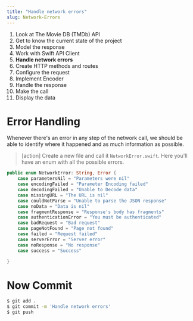 ```yaml
---
title: "Handle network errors"
slug: Network-Errors
---
```


1. Look at The Movie DB (TMDb) API
1. Get to know the current state of the project
1. Model the response
1. Work with Swift API Client
1. **Handle network errors**
1. Create HTTP methods and routes
1. Configure the request
1. Implement Encoder 
1. Handle the response
1. Make the call 
1. Display the data 

# Error Handling

Whenever there's an error in any step of the network call, we should be able to identify where it happened and as much information as possible.

> [action]
> Create a new file and call it `NetworkError.swift`. Here you'll have an enum with all the possible errors.
>
```Swift
public enum NetworkError: String, Error {
    case parametersNil = "Parameters were nil"
    case encodingFailed = "Parameter Encoding failed"
    case decodingFailed = "Unable to Decode data"
    case missingURL = "The URL is nil"
    case couldNotParse = "Unable to parse the JSON response"
    case noData = "Data is nil"
    case fragmentResponse = "Response's body has fragments"
    case authenticationError = "You must be authenticated"
    case badRequest = "Bad request"
    case pageNotFound = "Page not found"
    case failed = "Request failed"
    case serverError = "Server error"
    case noResponse = "No response"
    case success = "Success"

}
```

# Now Commit

```bash
$ git add .
$ git commit -m 'Handle network errors'
$ git push
```